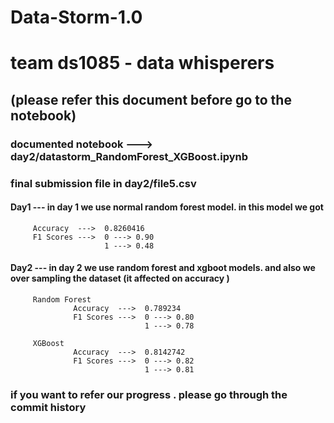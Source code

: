 # Data-Storm-1.0 
# team ds1085 - data whisperers  
## (please refer this document before go to the notebook)


### documented notebook ---> day2/datastorm_RandomForest_XGBoost.ipynb

### final submission file in day2/file5.csv



#### Day1 --- in day 1 we use normal random forest model. in this model we got 
         
         Accuracy  --->  0.8260416
         F1 Scores --->  0 ---> 0.90
                         1 ---> 0.48
  
#### Day2 --- in day 2 we use random forest and xgboot models. and also we over sampling the dataset (it affected on accuracy )

         Random Forest
                  Accuracy  --->  0.789234
                  F1 Scores --->  0 ---> 0.80
                                  1 ---> 0.78
         
         XGBoost
                  Accuracy  --->  0.8142742
                  F1 Scores --->  0 ---> 0.82 
                                  1 ---> 0.81         

### if you want to refer our progress . please go through the commit history

